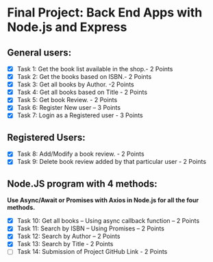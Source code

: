 # Final Project: Back End Apps with Node.js and Express

## General users:
- [x] Task 1: Get the book list available in the shop.- 2 Points
- [x] Task 2: Get the books based on ISBN.- 2 Points
- [x] Task 3: Get all books by Author. -2 Points
- [x] Task 4: Get all books based on Title - 2 Points
- [x] Task 5: Get book Review. - 2 Points
- [x] Task 6: Register New user – 3 Points
- [x] Task 7: Login as a Registered user - 3 Points

## Registered Users:
- [x] Task 8: Add/Modify a book review. - 2 Points
- [x] Task 9: Delete book review added by that particular user - 2 Points

## Node.JS program with 4 methods:
**Use Async/Await or Promises with Axios in Node.js for all the four methods.**
- [x] Task 10: Get all books – Using async callback function – 2 Points
- [x] Task 11: Search by ISBN – Using Promises – 2 Points
- [x] Task 12: Search by Author – 2 Points
- [x] Task 13: Search by Title - 2 Points
- [ ] Task 14: Submission of Project GitHub Link - 2 Points
